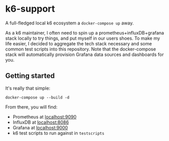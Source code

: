 # k6-support

A full-fledged local k6 ecosystem a `docker-compose up` away.

As a k6 maintainer, I often need to spin up a prometheus+influxDB+grafana stack locally to try things, and put myself in our users shoes. To make my life easier, I decided to aggregate the tech stack necessary and some common test scripts into this repository. Note that the docker-compose stack will automatically provision Grafana data sources and dashboards for you.

## Getting started

It's really that simple:

```
docker-compose up --build -d
```

From there, you will find:

- Prometheus at [localhost:9090](http://localhost:9090)
- InfluxDB at [localhost:8086](http://localhost:8086)
- Grafana at [localhost:9000](http://localhost:9000)
- k6 test scripts to run against in `testscripts`
